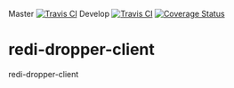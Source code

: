 Master [![Travis CI](https://api.travis-ci.org/ctsit/redi-dropper-client.svg?branch=master)](https://api.travis-ci.org/ctsit/redi-dropper-client.svg?branch=master)
Develop [![Travis CI](https://api.travis-ci.org/ctsit/redi-dropper-client.svg?branch=develop)](https://api.travis-ci.org/ctsit/redi-dropper-client.svg?branch=develop)
[![Coverage Status](https://coveralls.io/repos/indera/redi-dropper-client/badge.svg?branch=develop)](https://coveralls.io/r/indera/redi-dropper-client?branch=develop)

# redi-dropper-client
redi-dropper-client
